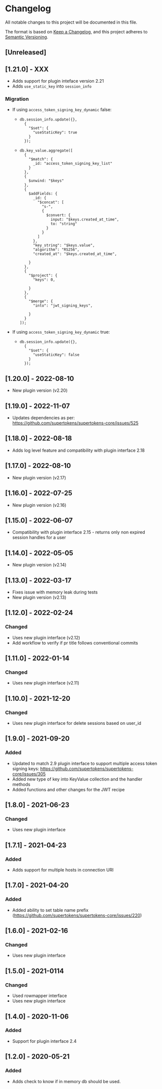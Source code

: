 # Changelog

All notable changes to this project will be documented in this file.

The format is based on [Keep a Changelog](https://keepachangelog.com/en/1.0.0/), and this project adheres
to [Semantic Versioning](https://semver.org/spec/v2.0.0.html).

## [Unreleased]

## [1.21.0] - XXX

- Adds support for plugin inteface version 2.21
- Adds `use_static_key` into `session_info`

### Migration


- If using `access_token_signing_key_dynamic` false:
  - ```
    db.session_info.update({},
      {
        "$set": {
          "useStaticKey": true
        }
      });
    ```
  - ```
    db.key_value.aggregate([
      {
        "$match": {
          _id: "access_token_signing_key_list"
        }
      },
      {
        $unwind: "$keys"
      },
      {
        $addFields: {
          _id: {
            "$concat": [
              "s-",
              {
                $convert: {
                  input: "$keys.created_at_time",
                  to: "string"
                }
              }
            ]
          },
          "key_string": "$keys.value",
          "algorithm": "RS256",
          "created_at": "$keys.created_at_time",
          
        }
      },
      {
        "$project": {
          "keys": 0,
          
        }
      },
      {
        "$merge": {
          "into": "jwt_signing_keys",
          
        }
      }
    ]);
    ```

- If using `access_token_signing_key_dynamic` true:
  - ```
    db.session_info.update({},
      {
        "$set": {
          "useStaticKey": false
        }
      });
    ```

## [1.20.0] - 2022-08-10

- New plugin version (v2.20)

## [1.19.0] - 2022-11-07

- Updates dependencies as per: https://github.com/supertokens/supertokens-core/issues/525

## [1.18.0] - 2022-08-18

- Adds log level feature and compatibility with plugin interface 2.18

## [1.17.0] - 2022-08-10

- New plugin version (v2.17)

## [1.16.0] - 2022-07-25

- New plugin version (v2.16)

## [1.15.0] - 2022-06-07

- Compatibility with plugin interface 2.15 - returns only non expired session handles for a user

## [1.14.0] - 2022-05-05

- New plugin version (v2.14)

## [1.13.0] - 2022-03-17

- Fixes issue with memory leak during tests
- New plugin version (v2.13)

## [1.12.0] - 2022-02-24

### Changed

- Uses new plugin interface (v2.12)
- Add workflow to verify if pr title follows conventional commits

## [1.11.0] - 2022-01-14

### Changed

- Uses new plugin interface (v2.11)

## [1.10.0] - 2021-12-20

### Changed

- Uses new plugin interface for delete sessions based on user_id

## [1.9.0] - 2021-09-20

### Added

- Updated to match 2.9 plugin interface to support multiple access token signing
  keys: https://github.com/supertokens/supertokens-core/issues/305
- Added new type of key into KeyValue collection and the handler methods
- Added functions and other changes for the JWT recipe

## [1.8.0] - 2021-06-23

### Changed

- Uses new plugin interface

## [1.7.1] - 2021-04-23

### Added

- Adds support for multiple hosts in connection URI

## [1.7.0] - 2021-04-20

### Added

- Added ability to set table name prefix (https://github.com/supertokens/supertokens-core/issues/220)

## [1.6.0] - 2021-02-16

### Changed

- Uses new plugin interface

## [1.5.0] - 2021-0114

### Changed

- Used rowmapper interface
- Uses new plugin interface

## [1.4.0] - 2020-11-06

### Added

- Support for plugin interface 2.4

## [1.2.0] - 2020-05-21

### Added

- Adds check to know if in memory db should be used.
